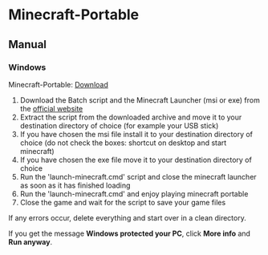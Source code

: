 # Minecraft-Portable
## Manual
### Windows

Minecraft-Portable: [Download](https://github.com/masterflitzer/minecraft-portable/archive/master.zip)

1. Download the Batch script and the Minecraft Launcher (msi or exe) from the [official website](https://minecraft.net/download/alternative/)
1. Extract the script from the downloaded archive and move it to your destination directory of choice (for example your USB stick)
1. If you have chosen the msi file install it to your destination directory of choice (do not check the boxes: shortcut on desktop and start minecraft)
1. If you have chosen the exe file move it to your destination directory of choice
1. Run the 'launch-minecraft.cmd' script and close the minecraft launcher as soon as it has finished loading
1. Run the 'launch-minecraft.cmd' and enjoy playing minecraft portable
1. Close the game and wait for the script to save your game files

If any errors occur, delete everything and start over in a clean directory.

If you get the message **Windows protected your PC**, click **More info** and **Run anyway**.
